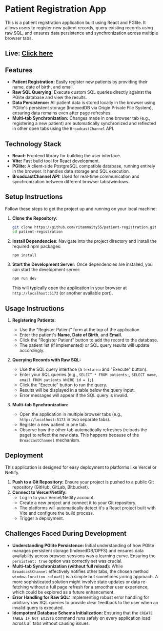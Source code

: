 # Patient Registration App

This is a patient registration application built using React and PGlite. It allows users to register new patient records, query existing records using raw SQL, and ensures data persistence and synchronization across multiple browser tabs.

## Live: [Click here](https://patient-registration-dun.vercel.app/)

## Features

* **Patient Registration:** Easily register new patients by providing their name, date of birth, and email.
* **Raw SQL Querying:** Execute custom SQL queries directly against the PGlite database and view the results.
* **Data Persistence:** All patient data is stored locally in the browser using PGlite's persistent storage (IndexedDB via Origin Private File System), ensuring data remains even after page refreshes.
* **Multi-tab Synchronization:** Changes made in one browser tab (e.g., registering a new patient) are automatically synchronized and reflected in other open tabs using the `BroadcastChannel` API.

## Technology Stack

* **React:** Frontend library for building the user interface.
* **Vite:** Fast build tool for React development.
* **PGlite:** A client-side PostgreSQL compatible database, running entirely in the browser. It handles data storage and SQL execution.
* **BroadcastChannel API:** Used for real-time communication and synchronization between different browser tabs/windows.

## Setup Instructions

Follow these steps to get the project up and running on your local machine:

1.  **Clone the Repository:**
    ```bash
    git clone https://github.com/ritammaity55/patient-registration.git
    cd patient-registration
    ```

2.  **Install Dependencies:**
    Navigate into the project directory and install the required npm packages:
    ```bash
    npm install
    ```

3.  **Start the Development Server:**
    Once dependencies are installed, you can start the development server:
    ```bash
    npm run dev
    ```
    This will typically open the application in your browser at `http://localhost:5173` (or another available port).

## Usage Instructions

1.  **Registering Patients:**
    * Use the "Register Patient" form at the top of the application.
    * Enter the patient's **Name**, **Date of Birth**, and **Email**.
    * Click the "Register Patient" button to add the record to the database.
    * The patient list (if implemented) or SQL query results will update accordingly.

2.  **Querying Records with Raw SQL:**
    * Use the SQL query interface (a `textarea` and "Execute" button).
    * Enter your SQL queries (e.g., `SELECT * FROM patients;`, `SELECT name, email FROM patients WHERE id = 1;`).
    * Click the "Execute" button to run the query.
    * Results will be displayed in a table below the query input.
    * Error messages will appear if the SQL query is invalid.

3.  **Multi-tab Synchronization:**
    * Open the application in multiple browser tabs (e.g., `http://localhost:5173` in two separate tabs).
    * Register a new patient in one tab.
    * Observe how the other tab automatically refreshes (reloads the page) to reflect the new data. This happens because of the `BroadcastChannel` mechanism.

## Deployment

This application is designed for easy deployment to platforms like Vercel or Netlify.

1.  **Push to a Git Repository:** Ensure your project is pushed to a public Git repository (GitHub, GitLab, Bitbucket).
2.  **Connect to Vercel/Netlify:**
    * Log in to your Vercel/Netlify account.
    * Create a new project and connect it to your Git repository.
    * The platforms will automatically detect it's a React project built with Vite and configure the build process.
    * Trigger a deployment.

## Challenges Faced During Development

* **Understanding PGlite Persistence:** Initial understanding of how PGlite manages persistent storage (IndexedDB/OPFS) and ensures data availability across browser sessions was a learning curve. Ensuring the `persistent: true` option was correctly set was crucial.
* **Multi-tab Synchronization (without full reload):** While `BroadcastChannel` effectively notifies other tabs, the chosen method `window.location.reload()` is a simple but sometimes jarring approach. A more sophisticated solution might involve state updates or data re-fetching without a full page refresh for a smoother user experience, which could be explored as a future enhancement.
* **Error Handling for Raw SQL:** Implementing robust error handling for arbitrary raw SQL queries to provide clear feedback to the user when an invalid query is executed.
* **Idempotent Database Schema Initialization:** Ensuring that the `CREATE TABLE IF NOT EXISTS` command runs safely on every application load across all tabs without causing issues.
